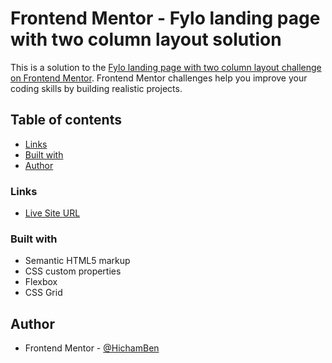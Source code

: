 # Frontend Mentor - Fylo landing page with two column layout solution

This is a solution to the [Fylo landing page with two column layout challenge on Frontend Mentor](https://www.frontendmentor.io/challenges/fylo-landing-page-with-two-column-layout-5ca5ef041e82137ec91a50f5). Frontend Mentor challenges help you improve your coding skills by building realistic projects. 

## Table of contents

  - [Links](#links)
  - [Built with](#built-with)
  - [Author](#author)

### Links

- [Live Site URL](https://hichamben.github.io/challenges_frontend/fylo-landing-page-with-two-column-layout-master/)


### Built with

- Semantic HTML5 markup
- CSS custom properties
- Flexbox
- CSS Grid

## Author

- Frontend Mentor - [@HichamBen](https://www.frontendmentor.io/profile/HichamBen)

